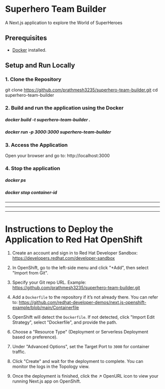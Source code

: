 # Superhero Team Builder

A Next.js application to explore the World of SuperHeroes

## Prerequisites

- [Docker](https://www.docker.com/get-started) installed.

## Setup and Run Locally

### 1. Clone the Repository

 git clone https://github.com/prathmesh3235/superhero-team-builder.git
 cd superhero-team-builder

### 2. Build and run the application using the Docker

##### docker build -t superhero-team-builder .
##### docker run -p 3000:3000 superhero-team-builder

### 3. Access the Application 

Open your browser and go to:
http://localhost:3000

### 4. Stop the application
##### docker ps
##### docker stop container-id
----------------------------------------
----------------------------------------
----------------------------------------

# Instructions to Deploy the Application to Red Hat OpenShift

1. Create an account and sign in to Red Hat Developer Sandbox:
   https://developers.redhat.com/developer-sandbox

2. In OpenShift, go to the left-side menu and click "+Add", then select "Import from Git".

3. Specify your Git repo URL. Example:
   https://github.com/prathmesh3235/superhero-team-builder.git

4. Add a `Dockerfile` to the repository if it’s not already there. You can refer to:
   https://github.com/redhat-developer-demos/next.js-openshift-example/blob/main/Containerfile

5. OpenShift will detect the `Dockerfile`. If not detected, click "Import Edit Strategy", select "Dockerfile", and provide the path.

6. Choose a "Resource Type" (Deployment or Serverless Deployment based on preference).

7. Under "Advanced Options", set the Target Port to `3000` for container traffic.

8. Click "Create" and wait for the deployment to complete. You can monitor the logs in the Topology view.

9. Once the deployment is finished, click the ↗ OpenURL icon to view your running Next.js app on OpenShift.


